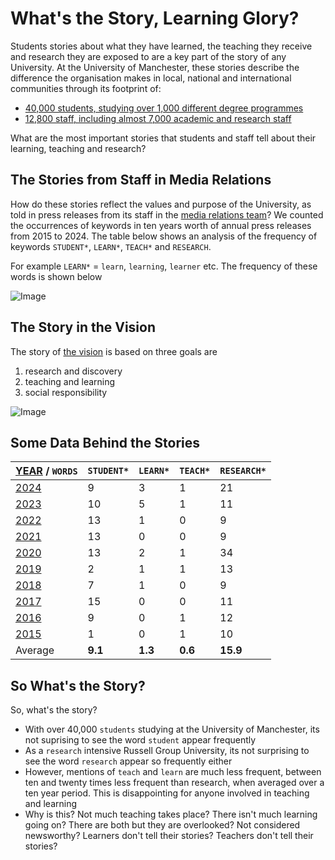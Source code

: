 # What's the Story, Learning Glory?

Students stories about what they have learned, the teaching they receive and research they are exposed to are a key part of the story of any University. At the University of Manchester, these stories describe the difference the organisation makes in local, national and international communities through its footprint of:
* [40,000 students, studying over 1,000 different degree programmes](https://www.employers.manchester.ac.uk/ourstudents/) 
* [12,800 staff, including almost 7,000 academic and research staff](https://www.manchester.ac.uk/about/people/)

What are the most important stories that students and staff tell about their learning, teaching and research?

<!-- ## Teaching Glory? not really-->

## The Stories from Staff in Media Relations

How do these stories reflect the values and purpose of the University, as told in press releases from its staff in the [media relations team](https://www.manchester.ac.uk/about/news/contact-media-relations/)? We counted the occurrences of keywords in ten years worth of annual press releases from 2015 to 2024. The table below shows an analysis of the frequency of keywords `STUDENT*`, `LEARN*`, `TEACH*` and `RESEARCH`. 

For example `LEARN*` = `learn`, `learning`, `learner` etc. The frequency of these words is shown below


![Image](https://github.com/user-attachments/assets/b19ec952-cefa-4904-b7b3-011fab9e1e05)

## The Story in the Vision

The story of [the vision](https://github.com/dullhunk/cdyf/issues/1008) is based on three goals are

1. research and discovery
2. teaching and learning
3. social responsibility


![Image](https://github.com/user-attachments/assets/bcec2956-9886-4b79-8a4d-a586bb393ed4)




## Some Data Behind the Stories

| [YEAR](https://github.com/dullhunk/cdyf/issues/995) / `WORDS` | `STUDENT*` | `LEARN*` | `TEACH*`  |  `RESEARCH*` |   
|---------------------------------------------------------------|------------|----------|-----------|--------------|
| [2024](https://github.com/dullhunk/cdyf/issues/983)           | 9          | 3        | 1         | 21           | 
| [2023](https://github.com/dullhunk/cdyf/issues/984)           | 10         | 5        | 1         | 11           |  
| [2022](https://github.com/dullhunk/cdyf/issues/985)           | 13         | 1        | 0         | 9            |   
| [2021](https://github.com/dullhunk/cdyf/issues/986)           | 13         | 0        | 0         | 9            |   
| [2020](https://github.com/dullhunk/cdyf/issues/987)           | 13         | 2        | 1         | 34           |   
| [2019](https://github.com/dullhunk/cdyf/issues/988)           | 2          | 1        | 1         | 13           |   
| [2018](https://github.com/dullhunk/cdyf/issues/989)           | 7          | 1        | 0         | 9            |   
| [2017](https://github.com/dullhunk/cdyf/issues/991)           | 15         | 0        | 0         | 11           |   
| [2016](https://github.com/dullhunk/cdyf/issues/993)           | 9          | 0        | 1         | 12           |   
| [2015](https://github.com/dullhunk/cdyf/issues/994)           | 1          | 0        | 1         | 10           |   
| Average                                                       | **9.1**    | **1.3**  | **0.6**   | **15.9**     |   

## So What's the Story?

So, what's the story?

* With over 40,000 `students` studying at the University of Manchester, its not suprising to see the word `student` appear frequently
* As a `research` intensive Russell Group University, its not surprising to see the word `research` appear so frequently either
* However, mentions of `teach` and `learn` are much less frequent, between ten and twenty times less frequent than research, when averaged over a ten year period. This is disappointing for anyone involved in teaching and learning
* Why is this? Not much teaching takes place? There isn't much learning going on? There are both but they are overlooked? Not considered newsworthy? Learners don't tell their stories? Teachers don't tell their stories? 


<!--
### Jekyll Themes

Your Pages site will use the layout and styles from the Jekyll theme you have selected in your [repository settings](https://github.com/dullhunk/teaching-and-learning/settings/pages). The name of this theme is saved in the Jekyll `_config.yml` configuration file.

### Support or Contact

Having trouble with Pages? Check out our [documentation](https://docs.github.com/categories/github-pages-basics/) or [contact support](https://support.github.com/contact) and we’ll help you sort it out.-->
